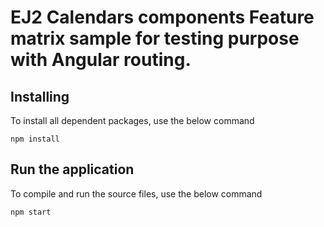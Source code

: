 
# EJ2 Calendars components Feature matrix sample for testing purpose with Angular routing.

## Installing

To install all dependent packages, use the below command

```
npm install
```

## Run the application

To compile and run the source files, use the below command

```
npm start
```
